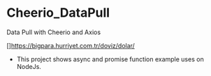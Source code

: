 # Cheerio_DataPull
Data Pull with Cheerio and Axios

[]https://bigpara.hurriyet.com.tr/doviz/dolar/

* This project shows async and promise function example uses on NodeJs.
